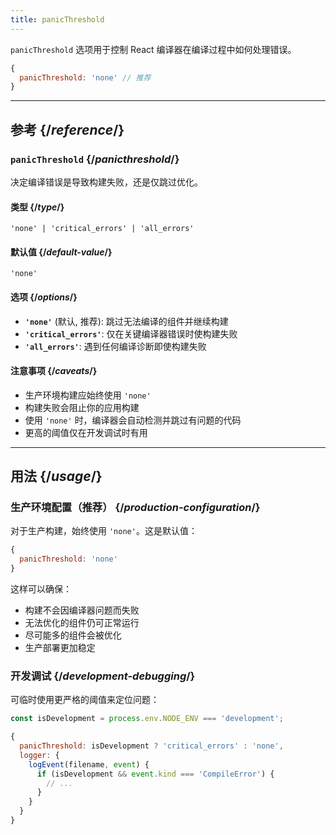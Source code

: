 ```yaml
---
title: panicThreshold
---
```


<Intro>

`panicThreshold` 选项用于控制 React 编译器在编译过程中如何处理错误。

</Intro>

```js
{
  panicThreshold: 'none' // 推荐
}
```

<InlineToc />

---

## 参考 {/*reference*/}

### `panicThreshold` {/*panicthreshold*/}

决定编译错误是导致构建失败，还是仅跳过优化。

#### 类型 {/*type*/}

```
'none' | 'critical_errors' | 'all_errors'
```

#### 默认值 {/*default-value*/}

`'none'`

#### 选项 {/*options*/}

- **`'none'`** (默认, 推荐): 跳过无法编译的组件并继续构建
- **`'critical_errors'`**: 仅在关键编译器错误时使构建失败
- **`'all_errors'`**: 遇到任何编译诊断即使构建失败
  
#### 注意事项 {/*caveats*/}

- 生产环境构建应始终使用 `'none'`
- 构建失败会阻止你的应用构建
- 使用 `'none'` 时，编译器会自动检测并跳过有问题的代码
- 更高的阈值仅在开发调试时有用

---

## 用法 {/*usage*/}

### 生产环境配置（推荐） {/*production-configuration*/}

对于生产构建，始终使用 `'none'`。这是默认值：

```js
{
  panicThreshold: 'none'
}
```

这样可以确保：
- 构建不会因编译器问题而失败
- 无法优化的组件仍可正常运行
- 尽可能多的组件会被优化
- 生产部署更加稳定

### 开发调试 {/*development-debugging*/}

可临时使用更严格的阈值来定位问题：

```js
const isDevelopment = process.env.NODE_ENV === 'development';

{
  panicThreshold: isDevelopment ? 'critical_errors' : 'none',
  logger: {
    logEvent(filename, event) {
      if (isDevelopment && event.kind === 'CompileError') {
        // ...
      }
    }
  }
}
```
